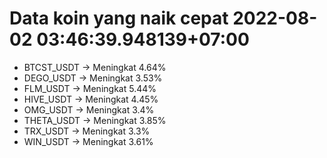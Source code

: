 # Data koin yang naik cepat 2022-08-02 03:46:39.948139+07:00

* BTCST_USDT -> Meningkat 4.64%
* DEGO_USDT -> Meningkat 3.53%
* FLM_USDT -> Meningkat 5.44%
* HIVE_USDT -> Meningkat 4.45%
* OMG_USDT -> Meningkat 3.4%
* THETA_USDT -> Meningkat 3.85%
* TRX_USDT -> Meningkat 3.3%
* WIN_USDT -> Meningkat 3.61%
